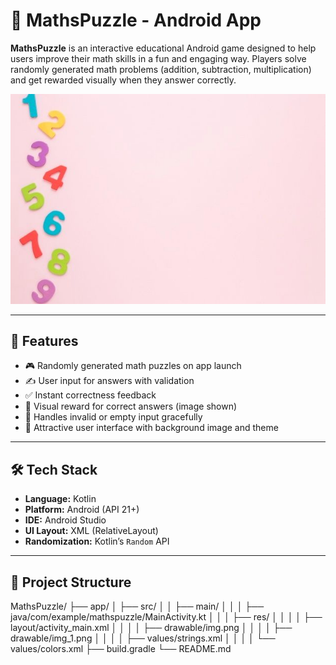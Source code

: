 # 🧠 MathsPuzzle - Android App

**MathsPuzzle** is an interactive educational Android game designed to help users improve their math skills in a fun and engaging way. Players solve randomly generated math problems (addition, subtraction, multiplication) and get rewarded visually when they answer correctly.

![App Logo](./app/src/main/res/drawable/img.png) <!-- Replace with your actual logo path -->

---

## 🚀 Features

- 🎮 Randomly generated math puzzles on app launch
- ✍️ User input for answers with validation
- ✅ Instant correctness feedback
- 🎉 Visual reward for correct answers (image shown)
- 🚫 Handles invalid or empty input gracefully
- 🌈 Attractive user interface with background image and theme

---

## 🛠️ Tech Stack

- **Language:** Kotlin
- **Platform:** Android (API 21+)
- **IDE:** Android Studio
- **UI Layout:** XML (RelativeLayout)
- **Randomization:** Kotlin’s `Random` API

---

## 📂 Project Structure
MathsPuzzle/
├── app/
│ ├── src/
│ │ ├── main/
│ │ │ ├── java/com/example/mathspuzzle/MainActivity.kt
│ │ │ ├── res/
│ │ │ │ ├── layout/activity_main.xml
│ │ │ │ ├── drawable/img.png
│ │ │ │ ├── drawable/img_1.png
│ │ │ │ ├── values/strings.xml
│ │ │ │ └── values/colors.xml
├── build.gradle
└── README.md
